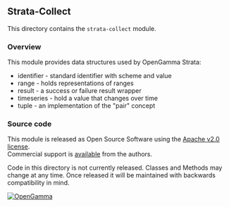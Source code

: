 Strata-Collect
--------------
This directory contains the `strata-collect` module.

### Overview

This module provides data structures used by OpenGamma Strata:

* identifier - standard identifier with scheme and value
* range - holds representations of ranges
* result - a success or failure result wrapper
* timeseries - hold a value that changes over time
* tuple - an implementation of the "pair" concept


### Source code

This module is released as Open Source Software using the
[Apache v2.0 license](http://www.apache.org/licenses/LICENSE-2.0.html).  
Commercial support is [available](http://www.opengamma.com/) from the authors.

Code in this directory is not currently released.
Classes and Methods may change at any time.
Once released it will be maintained with backwards compatibility in mind.

[![OpenGamma](http://developers.opengamma.com/res/display/default/chrome/masthead_logo.png "OpenGamma")](http://developers.opengamma.com)
